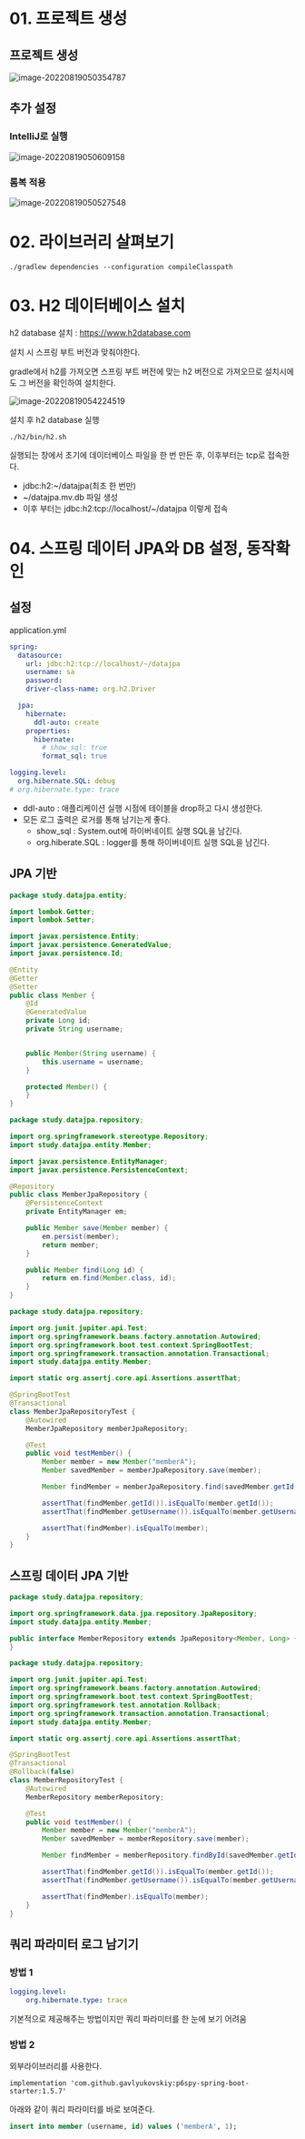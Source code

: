 # 01. 프로젝트 생성

## 프로젝트 생성

![image-20220819050354787](images/image-20220819050354787.png)

## 추가 설정

### IntelliJ로 실행

![image-20220819050609158](images/image-20220819050609158.png)



### 롬복 적용

![image-20220819050527548](images/image-20220819050527548.png)



# 02. 라이브러리 살펴보기

``` 
./gradlew dependencies --configuration compileClasspath
```





# 03. H2 데이터베이스 설치

h2 database 설치 : https://www.h2database.com

설치 시 스프링 부트 버전과 맞춰야한다.

gradle에서 h2를 가져오면 스프링 부트 버전에 맞는 h2 버전으로 가져오므로 설치시에도 그 버전을 확인하여 설치한다.

![image-20220819054224519](images/image-20220819054224519.png)



설치 후 h2 database 실행

``` 
./h2/bin/h2.sh
```



실행되는 창에서 초기에 데이터베이스 파일을 한 번 만든 후, 이후부터는 tcp로 접속한다.

* jdbc:h2:~/datajpa(최초 한 번만)
* ~/datajpa.mv.db 파일 생성
* 이후 부터는 jdbc:h2:tcp://localhost/~/datajpa 이렇게 접속





# 04. 스프링 데이터 JPA와 DB 설정, 동작확인

## 설정

application.yml

``` yaml
spring:
  datasource:
    url: jdbc:h2:tcp://localhost/~/datajpa
    username: sa
    password:
    driver-class-name: org.h2.Driver

  jpa:
    hibernate:
      ddl-auto: create
    properties:
      hibernate:
        # show_sql: true
        format_sql: true

logging.level:
  org.hibernate.SQL: debug
# org.hibernate.type: trace
```

* ddl-auto : 애플리케이션 실행 시점에 테이블을 drop하고 다시 생성한다.
* 모든 로그 출력은 로거를 통해 남기는게 좋다.
  * show_sql : System.out에 하이버네이트 실행 SQL을 남긴다.
  * org.hiberate.SQL : logger를 통해 하이버네이트 실행 SQL을 남긴다.



## JPA 기반

``` java
package study.datajpa.entity;

import lombok.Getter;
import lombok.Setter;

import javax.persistence.Entity;
import javax.persistence.GeneratedValue;
import javax.persistence.Id;

@Entity
@Getter
@Setter
public class Member {
    @Id
    @GeneratedValue
    private Long id;
    private String username;


    public Member(String username) {
        this.username = username;
    }

    protected Member() {
    }
}
```

``` java
package study.datajpa.repository;

import org.springframework.stereotype.Repository;
import study.datajpa.entity.Member;

import javax.persistence.EntityManager;
import javax.persistence.PersistenceContext;

@Repository
public class MemberJpaRepository {
    @PersistenceContext
    private EntityManager em;

    public Member save(Member member) {
        em.persist(member);
        return member;
    }

    public Member find(Long id) {
        return em.find(Member.class, id);
    }
}
```

``` java
package study.datajpa.repository;

import org.junit.jupiter.api.Test;
import org.springframework.beans.factory.annotation.Autowired;
import org.springframework.boot.test.context.SpringBootTest;
import org.springframework.transaction.annotation.Transactional;
import study.datajpa.entity.Member;

import static org.assertj.core.api.Assertions.assertThat;

@SpringBootTest
@Transactional
class MemberJpaRepositoryTest {
    @Autowired
    MemberJpaRepository memberJpaRepository;

    @Test
    public void testMember() {
        Member member = new Member("memberA");
        Member savedMember = memberJpaRepository.save(member);

        Member findMember = memberJpaRepository.find(savedMember.getId());

        assertThat(findMember.getId()).isEqualTo(member.getId());
        assertThat(findMember.getUsername()).isEqualTo(member.getUsername());

        assertThat(findMember).isEqualTo(member);
    }
}
```



## 스프링 데이터 JPA 기반

``` java
package study.datajpa.repository;

import org.springframework.data.jpa.repository.JpaRepository;
import study.datajpa.entity.Member;

public interface MemberRepository extends JpaRepository<Member, Long> {
}
```

``` java
package study.datajpa.repository;

import org.junit.jupiter.api.Test;
import org.springframework.beans.factory.annotation.Autowired;
import org.springframework.boot.test.context.SpringBootTest;
import org.springframework.test.annotation.Rollback;
import org.springframework.transaction.annotation.Transactional;
import study.datajpa.entity.Member;

import static org.assertj.core.api.Assertions.assertThat;

@SpringBootTest
@Transactional
@Rollback(false)
class MemberRepositoryTest {
    @Autowired
    MemberRepository memberRepository;

    @Test
    public void testMember() {
        Member member = new Member("memberA");
        Member savedMember = memberRepository.save(member);

        Member findMember = memberRepository.findById(savedMember.getId()).get();

        assertThat(findMember.getId()).isEqualTo(member.getId());
        assertThat(findMember.getUsername()).isEqualTo(member.getUsername());

        assertThat(findMember).isEqualTo(member);
    }
}
```



## 쿼리 파라미터 로그 남기기

### 방법 1

``` yaml
logging.level:
	org.hibernate.type: trace
```

기본적으로 제공해주는 방법이지만 쿼리 파라미터를 한 눈에 보기 어려움



### 방법 2

외부라이브러리를 사용한다.

``` 
implementation 'com.github.gavlyukovskiy:p6spy-spring-boot-starter:1.5.7'
```



아래와 같이 쿼리 파라미터를 바로 보여준다.

``` sql
insert into member (username, id) values ('memberA', 1);
```



